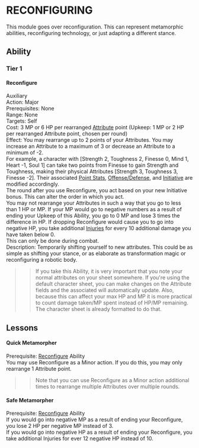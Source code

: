 # RECONFIGURING

This module goes over reconfiguration. This can represent metamorphic abilities, reconfiguring technology, or just adapting a different stance.

## Ability

### Tier 1

#### Reconfigure  
Auxiliary  
Action: Major  
Prerequisites: None  
Range: None  
Targets: Self  
Cost: 3 MP or 6 HP per rearranged [Attribute](https://github.com/Proven-Paradox/shaper-system/blob/main/Handbook.md#step-1-attributes) point (Upkeep: 1 MP or 2 HP per rearranged Attribute point, chosen per round)  
Effect: You may rearrange up to 2 points of your Attributes. You may increase an Attribute to a maximum of 3 or decrease an Attribute to a minimum of -2.    
For example, a character with [Strength 2, Toughness 2, Finesse 0, Mind 1, Heart -1, Soul 1] can take  two points from Finesse to gain Strength and Toughness, making their physical Attributes [Strength 3, Toughness 3, Finesse -2]. Their associated [Point Stats](https://github.com/Proven-Paradox/shaper-system/blob/main/Handbook.md#step-2-a-point-stats), [Offense/Defense](https://github.com/Proven-Paradox/shaper-system/blob/main/Handbook.md#step-2-b-offensedefense), and [Initiative](https://github.com/Proven-Paradox/shaper-system/blob/main/Handbook.md#initiative) are modified accordingly.  
The round after you use Reconfigure, you act based on your new Initiative bonus. This can alter the order in which you act.  
You may not rearrange your Attributes in such a way that you go to less than 1 HP or MP. If your MP would go to negative numbers as a result of ending your Upkeep of this Ability, you go to 0 MP and lose 3 times the difference in HP. If dropping Reconfigure would cause you to go into negative HP, you take additional [Injuries](https://github.com/Proven-Paradox/shaper-system/blob/main/Handbook.md#initiative) for every 10 additional damage you have taken below 0.  
This can only be done during combat.  
Description: Temporarily shifting yourself to new attributes. This could be as simple as shifting your stance, or as elaborate as transformation magic or reconfiguring a robotic body.  

>> If you take this Ability, it is very important that you note your normal attributes on your sheet somewhere. If you're using the default character sheet, you can make changes on the Attribute fields and the associated  will automatically update. Also, because this can affect your max HP and MP it is more practical to count damage taken/MP spent instead of HP/MP remaining. The character sheet is already formatted to do that.

## Lessons

#### Quick Metamorpher  
Prerequisite: [Reconfigure](#reconfigure) Ability  
You may use Reconfigure as a Minor action. If you do this, you may only rearrange 1 Attribute point.

>> Note that you can use Reconfigure as a Minor action additional times to rearrange multiple Attributes over multiple rounds.

#### Safe Metamorpher
Prerequisite: [Reconfigure](#reconfigure) Ability  
If you would go into negative MP as a result of ending your Reconfigure, you lose 2 HP per negative MP instead of 3.  
If you would go into negative HP as a result of ending your Reconfigure, you take additional Injuries for ever 12 negative HP instead of 10.  